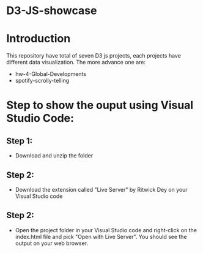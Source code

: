 # D3-JS-showcase

# Introduction
This repository have total of seven D3 js projects, each projects have different data visualization. The more advance one are:
- hw-4-Global-Developments
- spotify-scrolly-telling



# Step to show the ouput using Visual Studio Code:
## Step 1:
  - Download and unzip the folder
## Step 2:
  - Download the extension called "Live Server" by Ritwick Dey on your Visual Studio code
## Step 2:
  - Open the project folder in your Visual Studio code and right-click on the index.html file and pick "Open with Live Server". You should see the output on your web browser.
